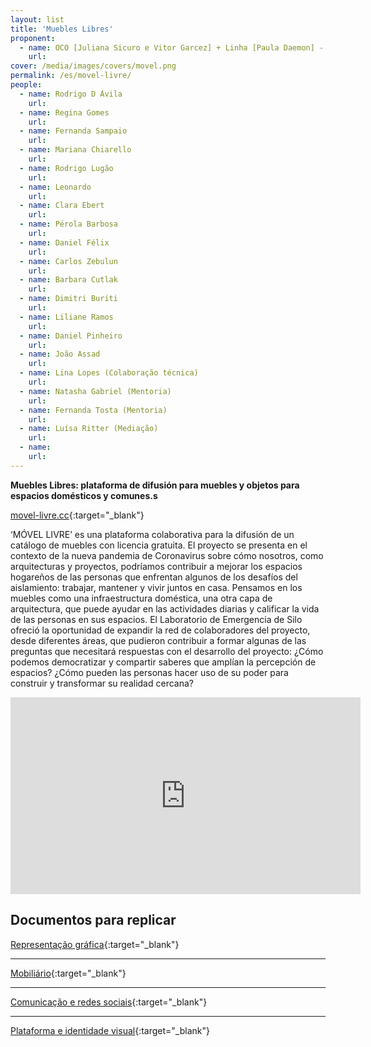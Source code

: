 ```yaml
---
layout: list
title: 'Muebles Libres'
proponent:
  - name: OCO [Juliana Sicuro e Vitor Garcez] + Linha [Paula Daemon] - Rio de Janeiro 
    url: 
cover: /media/images/covers/movel.png
permalink: /es/movel-livre/
people:
  - name: Rodrigo D ́Avila
    url: 
  - name: Regina Gomes 
    url: 
  - name: Fernanda Sampaio
    url: 
  - name: Mariana Chiarello
    url: 
  - name: Rodrigo Lugão
    url: 
  - name: Leonardo
    url: 
  - name: Clara Ebert
    url: 
  - name: Pérola Barbosa
    url: 
  - name: Daniel Félix
    url: 
  - name: Carlos Zebulun
    url: 
  - name: Barbara Cutlak
    url: 
  - name: Dimitri Buriti
    url: 
  - name: Liliane Ramos
    url: 
  - name: Daniel Pinheiro
    url: 
  - name: João Assad
    url: 
  - name: Lina Lopes (Colaboração técnica)
    url: 
  - name: Natasha Gabriel (Mentoria)
    url:    
  - name: Fernanda Tosta (Mentoria)
    url: 
  - name: Luísa Ritter (Mediação)
    url: 
  - name: 
    url: 
---
```



**Muebles Libres: plataforma de difusión para muebles y objetos para espacios domésticos y comunes.s**

[movel-livre.cc](https://www.movel-livre.cc/){:target="_blank"}
  
‘MÓVEL LIVRE’ es una plataforma colaborativa para la difusión de un catálogo de muebles con licencia gratuita. El proyecto se presenta en el contexto de la nueva pandemia de Coronavirus sobre cómo nosotros, como arquitecturas y proyectos, podríamos contribuir a mejorar los espacios hogareños de las personas que enfrentan algunos de los desafíos del aislamiento: trabajar, mantener y vivir juntos en casa. Pensamos en los muebles como una infraestructura doméstica, una otra capa de arquitectura, que puede ayudar en las actividades diarias y calificar la vida de las personas en sus espacios. El Laboratorio de Emergencia de Silo ofreció la oportunidad de expandir la red de colaboradores del proyecto, desde diferentes áreas, que pudieron contribuir a formar algunas de las preguntas que necesitará respuestas con el desarrollo del proyecto: ¿Cómo podemos democratizar y compartir saberes que amplían la percepción de espacios? ¿Cómo pueden las personas hacer uso de su poder para construir y transformar su realidad cercana?

<div class="video-wrapper video-wrapper-16x9">
<iframe width="560" height="315" src="https://www.youtube.com/embed/zm3WHE2QP6c" frameborder="0" allow="accelerometer; autoplay; encrypted-media; gyroscope; picture-in-picture" allowfullscreen></iframe>
</div>


## Documentos para replicar 


[Representação gráfica](https://drive.google.com/file/d/11V29oNHPcID2ekdRRwvzMDdzXSovSD2p/view){:target="_blank"}
  
  ---
    
[Mobiliário](https://drive.google.com/file/d/142D9SrsAgcQ2VTLEF07BBVLem9OvDoeG/view){:target="_blank"}
  
  ---
    
[Comunicação e redes sociais](https://drive.google.com/file/d/1miAFdD2Gds4xmTO9_uf_uKWSuuFbhg4_/view){:target="_blank"}
  
  ---
    
[Plataforma e identidade visual](https://drive.google.com/file/d/1s-9qlIwof6PaFL4b12O_w6M5BKCKMRQA/view){:target="_blank"} 